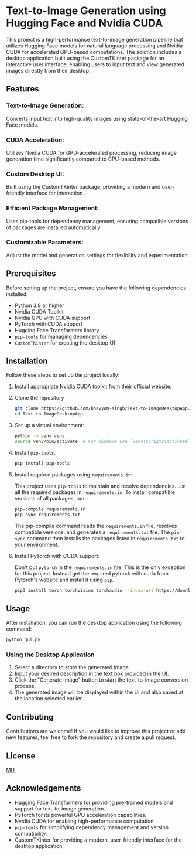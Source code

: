 # Text-to-Image Generation using Hugging Face and Nvidia CUDA

This project is a high-performance text-to-image generation pipeline that utilizes Hugging Face models for natural language processing and Nvidia CUDA for accelerated GPU-based computations. The solution includes a desktop application built using the CustomTKinter package for an interactive user interface, enabling users to input text and view generated images directly from their desktop.

## Features

### Text-to-Image Generation: 
Converts input text into high-quality images using state-of-the-art Hugging Face models.

### CUDA Acceleration: 
Utilizes Nvidia CUDA for GPU-accelerated processing, reducing image generation time significantly compared to CPU-based methods.

### Custom Desktop UI: 
Built using the CustomTKinter package, providing a modern and user-friendly interface for interaction.

### Efficient Package Management: 
Uses pip-tools for dependency management, ensuring compatible versions of packages are installed automatically.

### Customizable Parameters: 
Adjust the model and generation settings for flexibility and experimentation.

## Prerequisites
Before setting up the project, ensure you have the following dependencies installed:

   - Python 3.8 or higher
   - Nvidia CUDA Toolkit
   - Nvidia GPU with CUDA support
   - PyTorch with CUDA support
   - Hugging Face Transformers library
   - ```pip-tools``` for managing dependencies
   - ```CustomTKinter``` for creating the desktop UI

## Installation
Follow these steps to set up the project locally:
1. Install appropriate Nvidia CUDA toolkit from their official website.
2. Clone the repository
   ```bash
   git clone https://github.com/bhavyom-singh/Text-to-ImageDesktopApp.git
   cd Text-to-ImageDesktopApp
   ```
3. Set up a virtual environment:
   ```bash
   python -m venv venv
   source venv/bin/activate  # For Windows use `venv\Scripts\activate`
   ```
4. Install ```pip-tools```:
   ```bash
   pip install pip-tools
   ```
5. Install required packages using ```requirements.in```:

   This project uses ```pip-tools``` to maintain and resolve dependencies. List all the required packages in ```requirements.in```. To install compatible versions of all packages, run:
   ```bash
   pip-compile requirements.in
   pip-sync requirements.txt
   ```
   The pip-compile command reads the ```requirements.in``` file, resolves compatible versions, and generates a ```requirements.txt``` file. The ```pip-sync``` command then installs the packages listed in ```requirements.txt``` to your environment.

6. Install PyTorch with CUDA support:

   Don't put ```pytorch``` in the ```requirements.in``` file. This is the only exception for this project. Instead get the required pytorch with cuda from Pytorch's website and install it using ```pip```.
   ```bash
   pip3 install torch torchvision torchaudio --index-url https://download.pytorch.org/whl/cu118
   ```
## Usage

After installation, you can run the desktop application using the following command:
```bash
python gui.py
```

### Using the Desktop Application

1. Select a directory to store the generated image
2. Input your desired description in the text box provided in the UI. 
3. Click the "Generate Image" button to start the text-to-image conversion process.
4. The generated image will be displayed within the UI and also saved at the location selected earlier.
## Contributing

Contributions are welcome! If you would like to improve this project or add new features, feel free to fork the repository and create a pull request.

## License

[MIT](https://choosealicense.com/licenses/mit/)

## Acknowledgements

- Hugging Face Transformers for providing pre-trained models and support for text-to-image generation.
- PyTorch for its powerful GPU acceleration capabilities.
- Nvidia CUDA for enabling high-performance computation.
- ```pip-tools``` for simplifying dependency management and version compatibility.
- CustomTKinter for providing a modern, user-friendly interface for the desktop application.